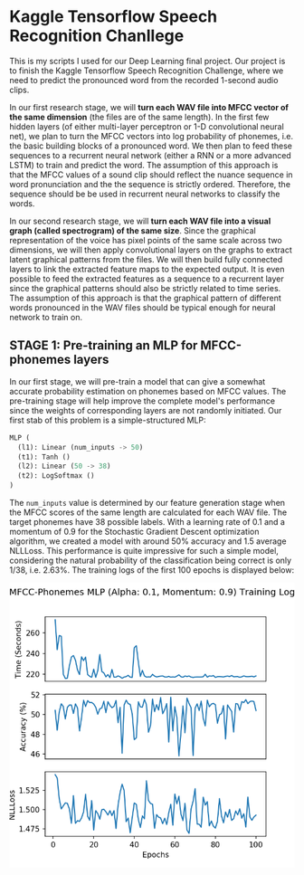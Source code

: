# Kaggle Tensorflow Speech Recognition Chanllege

This is my scripts I used for our Deep Learning final project. Our project is to finish the Kaggle Tensorflow Speech Recognition Challenge, where we need to predict the pronounced word from the recorded 1-second audio clips.

In our first research stage, we will **turn each WAV file into MFCC vector of the same dimension** (the files are of the same length). In the first few hidden layers (of either multi-layer perceptron or 1-D convolutional neural net), we plan to turn the MFCC vectors into log probability of phonemes, i.e. the basic building blocks of a pronounced word. We then plan to feed these sequences to a recurrent neural network (either a RNN or a more advanced LSTM) to train and predict the word. The assumption of this approach is that the MFCC values of a sound clip should reflect the nuance sequence in word pronunciation and the the sequence is strictly ordered. Therefore, the sequence should be be used in recurrent neural networks to classify the words.

In our second research stage, we will **turn each WAV file into a visual graph (called spectrogram) of the same size**. Since the graphical representation of the voice has pixel points of the same scale across two dimensions, we will then apply convolutional layers on the graphs to extract latent graphical patterns from the files. We will then build fully connected layers to link the extracted feature maps to the expected output. It is even possible to feed the extracted features as a sequence to a recurrent layer since the graphical patterns should also be strictly related to time series. The assumption of this approach is that the graphical pattern of different words pronounced in the WAV files should be typical enough for neural network to train on.

## STAGE 1: Pre-training an MLP for MFCC-phonemes layers
In our first stage, we will pre-train a model that can give a somewhat accurate probability estimation on phonemes based on MFCC values. The pre-training stage will help improve the complete model's performance since the weights of corresponding layers are not randomly initiated. Our first stab of this problem is a simple-structured MLP:

```python
MLP (
  (l1): Linear (num_inputs -> 50)
  (t1): Tanh ()
  (l2): Linear (50 -> 38)
  (t2): LogSoftmax ()
)
```

The `num_inputs` value is determined by our feature generation stage when the MFCC scores of the same length are calculated for each WAV file. The target phonemes have 38 possible labels. With a learning rate of 0.1 and a momentum of 0.9 for the Stochastic Gradient Descent optimization algorithm, we created a model with around 50% accuracy and 1.5 average NLLLoss. This performance is quite impressive for such a simple model, considering the natural probability of the classification being correct is only 1/38, i.e. 2.63%. The training logs of the first 100 epochs is displayed below:

![mlp_training_log](\images\training_log2017_12_04_04_29_epochs_100.png)
